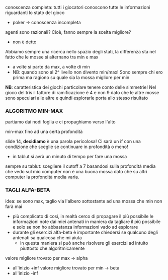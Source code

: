 conoscenza completa: tutti i giocatori conoscono tutte le informazioni riguardanti lo stato del gioco
- poker -> conoscenza incompleta

agenti sono razionali? Cioè, fanno sempre la scelta migliore?
- non è detto


Abbiamo sempre una ricerca nello spazio degli stati, la differenza sta nel fatto che le mosse si alternano tra min e max
- a volte si parte da max, a volte di min
- NB: quando sono al 2^ livello non divento min/max! Sono sempre chi ero prima ma ragiono su quale sia la mossa migliore per min

**NB**: caratteristica dei giochi particolare tenere conto delle simmetrie! Nel gioco del tris il fattore di ramificazione è 4 e non 9 dato che le altre mosse sono speculari alle altre e quindi esplorarle porta allo stesso risultato



### ALGORITMO MIN-MAX
partiamo dai nodi foglia e ci propaghiamo verso l'alto


min-max fino ad una certa profondità

slide 14, **decidiamo** è una parola pericolosa! Ci sarà un if con una condizione che sceglie se continuare in profondità o meno!
- in tablut si avrà un minuto di tempo per fare una mossa

sempre su tablut: scegliere il cutoff a 7 basandosi sulla profondità media che vedo sul mio computer non è una buona mossa dato che su altri computer la profondità media varia.


### TAGLI ALFA-BETA
idea: se sono max, taglio via l'albero sottostante ad una mossa che min non farà mai
- più complicato di così, in realtà cerco di propagare il più possibile le informazioni note dai miei antenati in maniera da tagliare il più possibile e solo se non ho abbastanza informazioni vado ad esplorare
- durante gli esercizi alfa-beta è importante chiedersi se qualcuno degli antenati sa qualcosa che mi aiuta
    - in questa maniera si può anche risolvere gli esercizi ad intuito piuttosto che algoritmicamente

valore migliore trovato per max -> alpha
- all'inizio +inf
valore migliore trovato per min -> beta
- all'inizio -inf

